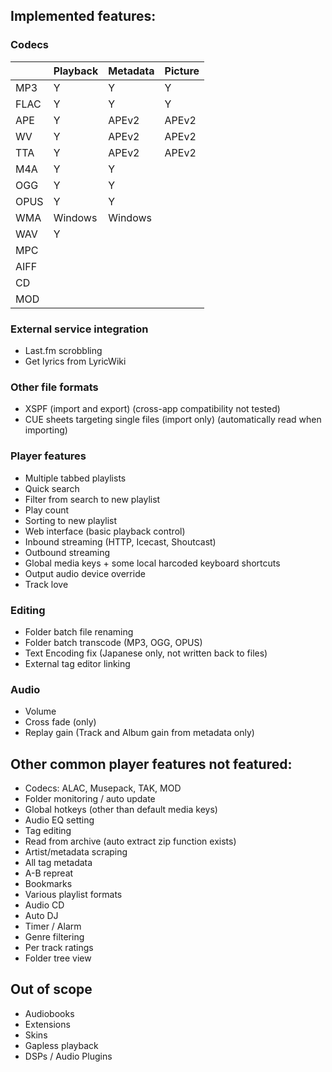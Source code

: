## Implemented features:

### Codecs

|     | Playback | Metadata | Picture |
| --- | ---      | ---      | ---     |
| MP3 | Y        | Y        | Y       |
| FLAC| Y        | Y        | Y       |
| APE | Y        | APEv2    | APEv2   |
| WV  | Y        | APEv2    | APEv2   |
| TTA | Y        | APEv2    | APEv2   |
| M4A | Y        | Y        |         |
| OGG | Y        | Y        |         |
| OPUS| Y        | Y        |         |
| WMA | Windows  | Windows  |         |
| WAV | Y        |          |         |
| MPC |          |          |         |
| AIFF|          |          |         |
| CD  |          |          |         |
| MOD |          |          |         |


### External service integration

- Last.fm scrobbling
- Get lyrics from LyricWiki

### Other file formats

 - XSPF (import and export) (cross-app compatibility not tested)
 - CUE sheets targeting single files (import only) (automatically read when importing)

### Player features

- Multiple tabbed playlists
- Quick search
- Filter from search to new playlist
- Play count
- Sorting to new playlist
- Web interface (basic playback control)
- Inbound streaming (HTTP, Icecast, Shoutcast)
- Outbound streaming
- Global media keys + some local harcoded keyboard shortcuts
- Output audio device override
- Track love

### Editing

- Folder batch file renaming
- Folder batch transcode (MP3, OGG, OPUS)
- Text Encoding fix (Japanese only, not written back to files)
- External tag editor linking

### Audio

- Volume
- Cross fade (only)
- Replay gain (Track and Album gain from metadata only)

## Other common player features not featured:

 - Codecs: ALAC, Musepack, TAK, MOD
 - Folder monitoring / auto update
 - Global hotkeys (other than default media keys)
 - Audio EQ setting
 - Tag editing
 - Read from archive (auto extract zip function exists)
 - Artist/metadata scraping
 - All tag metadata
 - A-B repreat
 - Bookmarks
 - Various playlist formats
 - Audio CD
 - Auto DJ
 - Timer / Alarm
 - Genre filtering
 - Per track ratings
 - Folder tree view

## Out of scope

  - Audiobooks
  - Extensions
  - Skins
  - Gapless playback
  - DSPs / Audio Plugins
